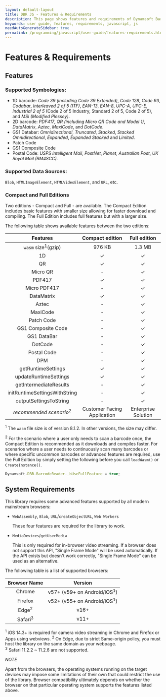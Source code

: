 ```yaml
---
layout: default-layout
title: DBR JS - Features & Requirements
description: This page shows features and requirements of Dynamsoft Barcode Reader JavaScript SDK.
keywords: user guide, features, requirements, javascript, js
needAutoGenerateSidebar: true
permalink: /programming/javascript/user-guide/features-requirements.html
---
```


# Features & Requirements

## Features

### Supported Symbologies:

- 1D barcode: *Code 39 (including Code 39 Extended)*, *Code 128*, *Code 93*, *Codabar*, *Interleaved 2 of 5 (ITF)*, *EAN-13*, *EAN-8*, *UPC-A*, *UPC-E*, *Industrial 2 of 5* (Code 2 of 5 Industry, Standard 2 of 5, Code 2 of 5), and *MSI (Modified Plessey)*.
- 2D barcode: *PDF417*, *QR (including Micro QR Code and Model 1)*, *DataMatrix*, *Aztec*, *MaxiCode*, and *DotCode*.    
- GS1 Databar: *Omnidirectional*, *Truncated*, *Stacked*, *Stacked Omnidirectional*, *Expanded*, *Expanded Stacked* and *Limited*.
- Patch Code
- GS1 Composite Code  
- Postal Code: *USPS Intelligent Mail*, *PostNet*, *Planet*, *Australian Post*, *UK Royal Mail (RM4SCC)*.  

### Supported Data Sources: 

`Blob`, `HTMLImageElement`, `HTMLVideoElement`, and `URL`, etc.  

### Compact and Full Editions  

Two editions - Compact and Full - are available. The Compact Edition includes basic features with smaller size allowing for faster download and compiling. The Full Edition includes full features but with a larger size.

The following table shows available features between the two editions:
    
  | Features | Compact edition | Full edition |
  |:-:|:-:|:-:|
  | `wasm` size<sup>1</sup>\(gzip\) | 976 KB | 1.3 MB |
  | 1D | &#10003; | &#10003; |
  | QR | &#10003; | &#10003; |
  | Micro QR | - | &#10003; |
  | PDF417 | &#10003; | &#10003; |
  | Micro PDF417 | - | &#10003; |
  | DataMatrix | &#10003; | &#10003; |
  | Aztec | - | &#10003; |
  | MaxiCode | - | &#10003; |
  | Patch Code | - | &#10003; |
  | GS1 Composite Code | - | &#10003; |
  | GS1 DataBar | - | &#10003; |
  | DotCode | - | &#10003; |
  | Postal Code | - | &#10003; |
  | DPM | - | &#10003; |
  | getRuntimeSettings | &#10003; | &#10003; |
  | updateRuntimeSettings | &#10003; | &#10003; |
  | getIntermediateResults | - | &#10003; |
  | initRuntimeSettingsWithString | - | &#10003; |
  | outputSettingsToString | - | &#10003; |
  | *recommended scenario<sup>2</sup>* | Customer Facing Application | Enterprise Solution  |
    
<sup>1</sup> The `wasm` file size is of version 8.1.2. In other versions, the size may differ.  
  
<sup>2</sup> For the scenario where a user only needs to scan a barcode once, the Compact Edition is recommended as it downloads and compiles faster. For scenarios where a user needs to continuously scan many barcodes or where specific uncommon barcodes or advanced features are required, use the Full Edition by simply setting the following before you call `loadWasm()` or `CreateInstance()`.

``` javascript
Dynamsoft.DBR.BarcodeReader._bUseFullFeature = true;
```

## System Requirements

This library requires some advanced features supported by all modern mainstream browsers:

- `WebAssembly`, `Blob`, `URL`/`createObjectURL`, `Web Workers`  
    
    These four features are required for the library to work.

- `MediaDevices`/`getUserMedia` 
    
    This is only required for in-browser video streaming. If a browser does not support this API, "Single Frame Mode" will be used automatically. If the API exists but doesn't work correctly, "Single Frame Mode" can be used as an alternative.  

The following table is a list of supported browsers:

Browser Name | Version
:-: | :-:
Chrome | v57+ (v59+ on Android/iOS<sup>1</sup>)
Firefox | v52+ (v55+ on Android/iOS<sup>1</sup>)
Edge<sup>2</sup> | v16+
Safari<sup>3</sup> | v11+

<sup>1</sup> iOS 14.3+ is required for camera video streaming in Chrome and Firefox or Apps using webviews.
<sup>2</sup> On Edge, due to strict Same-origin policy, you must host the library on the same domain as your webpage.  
<sup>3</sup> Safari 11.2.2 ~ 11.2.6 are not supported.
     
*NOTE*

Apart from the browsers, the operating systems running on the target devices may impose some limitations of their own that could restrict the use of the library. Browser compatibility ultimately depends on whether the browser on that particular operating system supports the features listed above.  

